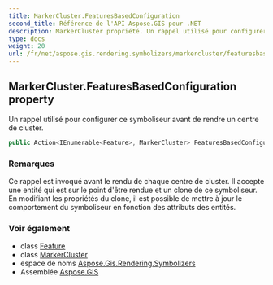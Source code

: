 ```yaml
---
title: MarkerCluster.FeaturesBasedConfiguration
second_title: Référence de l'API Aspose.GIS pour .NET
description: MarkerCluster propriété. Un rappel utilisé pour configurer ce symboliseur avant de rendre un centre de cluster.
type: docs
weight: 20
url: /fr/net/aspose.gis.rendering.symbolizers/markercluster/featuresbasedconfiguration/
---
```

## MarkerCluster.FeaturesBasedConfiguration property

Un rappel utilisé pour configurer ce symboliseur avant de rendre un centre de cluster.

```csharp
public Action<IEnumerable<Feature>, MarkerCluster> FeaturesBasedConfiguration { get; set; }
```

### Remarques

Ce rappel est invoqué avant le rendu de chaque centre de cluster. Il accepte une entité qui est sur le point d'être rendue et un clone de ce symboliseur. En modifiant les propriétés du clone, il est possible de mettre à jour le comportement du symboliseur en fonction des attributs des entités.

### Voir également

* class [Feature](../../../aspose.gis/feature/)
* class [MarkerCluster](../)
* espace de noms [Aspose.Gis.Rendering.Symbolizers](../../markercluster/)
* Assemblée [Aspose.GIS](../../../)


